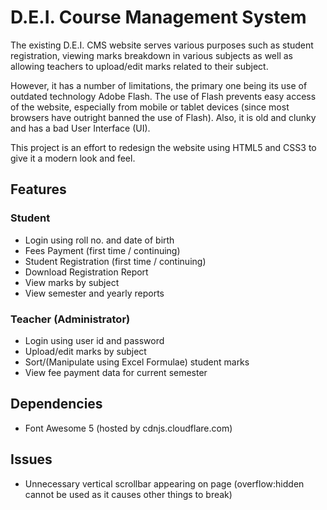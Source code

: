 # D.E.I. Course Management System

The existing D.E.I. CMS website serves various purposes such as student registration, viewing marks breakdown in various subjects as well as allowing teachers to upload/edit marks related to their subject.

However, it has a number of limitations, the primary one being its use of outdated technology Adobe Flash. The use of 
Flash prevents easy access of the website, especially from mobile or tablet devices (since most browsers have outright
banned the use of Flash). Also, it is old and clunky and has a bad User Interface (UI).

This project is an effort to redesign the website using HTML5 and CSS3 to give it a modern look and feel.

## Features

### Student 

- Login using roll no. and date of birth
- Fees Payment (first time / continuing)
- Student Registration (first time / continuing)
- Download Registration Report
- View marks by subject
- View semester and yearly reports

### Teacher (Administrator)

- Login using user id and password
- Upload/edit marks by subject
- Sort/(Manipulate using Excel Formulae) student marks
- View fee payment data for current semester

## Dependencies
- Font Awesome 5 (hosted by cdnjs.cloudflare.com)

## Issues
- Unnecessary vertical scrollbar appearing on page (overflow:hidden cannot be used as it causes other things to break)